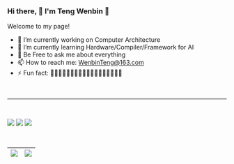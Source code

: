 ### Hi there, 👋 I'm Teng Wenbin 🤡
Welcome to my page!
- 🔭 I’m currently working on Computer Architecture
- 🌱 I’m currently learning Hardware/Compiler/Framework for AI
- 💬 Be Free to ask me about everything
- 📫 How to reach me: WenbinTeng@163.com
- ⚡ Fun fact: 🍉🍈🍊🍋🍍🥭🍎🍏🍌🍐🥑🍑🍒🍇🍓🥝🍰🍹

<br>

---

<br>

<p align="left">
  <img src="https://badges.pufler.dev/visits/WenbinTeng/WenbinTeng?style=flat-square&color=black&logo=github">
  <img src="https://badges.pufler.dev/years/WenbinTeng?style=flat-square&color=black&logo=github">
  <img src="https://badges.pufler.dev/repos/WenbinTeng?style=flat-square&color=black&logo=github">
</p>

<br>

| <a><img align="center" src="https://github-readme-stats.vercel.app/api?username=WenbinTeng&show_icons=true&include_all_commits=true&hide_border=true" /></a> | <a><img align="center" src="https://github-readme-stats.vercel.app/api/top-langs/?username=WenbinTeng&layout=compact&hide_border=true" /></a> |
| ------------- | ------------- |
